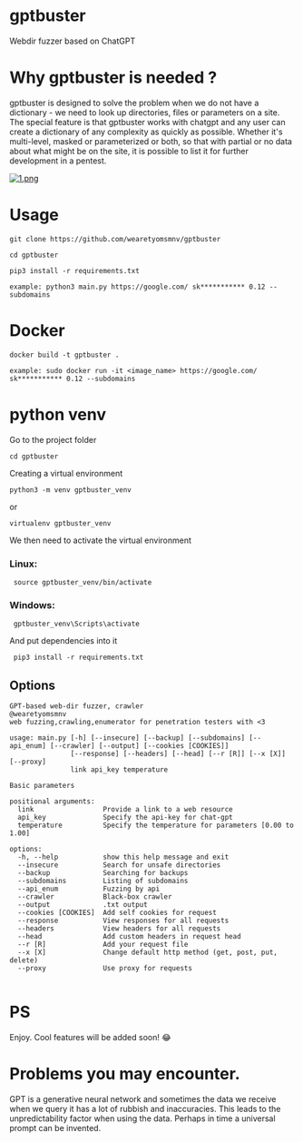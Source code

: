 # gptbuster
Webdir fuzzer based on ChatGPT


# Why gptbuster is needed ?

gptbuster is designed to solve the problem when we do not have a dictionary - we need to look up directories, files or parameters on a site. The special feature is that gptbuster works with chatgpt and any user can create a dictionary of any complexity as quickly as possible. Whether it's multi-level, masked or parameterized or both, so that with partial or no data about what might be on the site, it is possible to list it for further development in a pentest. 


[![1.png](https://i.postimg.cc/TYcLXMLV/1.png)](https://postimg.cc/F77sj6xz)



# Usage

```
git clone https://github.com/wearetyomsmnv/gptbuster
```
```
cd gptbuster
```
```
pip3 install -r requirements.txt
```

```
example: python3 main.py https://google.com/ sk*********** 0.12 --subdomains
```


# Docker

```
docker build -t gptbuster . 
```

```
example: sudo docker run -it <image_name> https://google.com/ sk*********** 0.12 --subdomains
```


# python venv

Go to the project folder
```
cd gptbuster
```

Creating a virtual environment
```
python3 -m venv gptbuster_venv
```

or

```
virtualenv gptbuster_venv
```


We then need to activate the virtual environment

### Linux:
```
 source gptbuster_venv/bin/activate
```

### Windows:

```
 gptbuster_venv\Scripts\activate
```


And put dependencies into it

```
 pip3 install -r requirements.txt
```



## Options


```
GPT-based web-dir fuzzer, crawler
@wearetyomsmnv
web fuzzing,crawling,enumerator for penetration testers with <3

usage: main.py [-h] [--insecure] [--backup] [--subdomains] [--api_enum] [--crawler] [--output] [--cookies [COOKIES]]
               [--response] [--headers] [--head] [--r [R]] [--x [X]] [--proxy]
               link api_key temperature

Basic parameters

positional arguments:
  link                 Provide a link to a web resource
  api_key              Specify the api-key for chat-gpt
  temperature          Specify the temperature for parameters [0.00 to 1.00]

options:
  -h, --help           show this help message and exit
  --insecure           Search for unsafe directories
  --backup             Searching for backups
  --subdomains         Listing of subdomains
  --api_enum           Fuzzing by api
  --crawler            Black-box crawler
  --output             .txt output
  --cookies [COOKIES]  Add self cookies for request
  --response           View responses for all requests
  --headers            View headers for all requests
  --head               Add custom headers in request head
  --r [R]              Add your request file
  --x [X]              Change default http method (get, post, put, delete)
  --proxy              Use proxy for requests


```

# PS

Enjoy. Cool features will be added soon! :joy:

# Problems you may encounter.

GPT is a generative neural network and sometimes the data we receive when we query it has a lot of rubbish and inaccuracies. This leads to the unpredictability factor when using the data. Perhaps in time a universal prompt can be invented.
